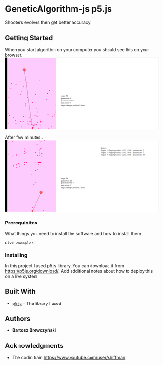 # GeneticAlgorithm-js p5.js
Shooters evolves then get better accuracy.

## Getting Started

When you start algorithm on your computer you should see this on your browser.
![](genetic-shooter.gif)

After few minutes..
![](genetic-shooter2.gif)

### Prerequisites

What things you need to install the software and how to install them

```
Give examples
```

### Installing

In this project I used p5.js library. You can download it from https://p5js.org/download/.
Add additional notes about how to deploy this on a live system

## Built With

* [p5.js](https://p5js.org/reference/) - The library I used

## Authors

* **Bartosz Brewczyński** 

## Acknowledgments

* The codin train https://www.youtube.com/user/shiffman
